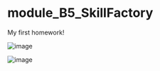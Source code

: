 # module_B5_SkillFactory
My first homework!

![image](https://github.com/An3eltynsh/module_B5_SkillFactory/assets/134146527/f2474fdb-3fc8-4675-9cda-c5b41f05291c)

![image](https://github.com/An3eltynsh/module_B5_SkillFactory/assets/134146527/3f6a78a7-7a5a-49a8-8698-3af0f27a5241)




